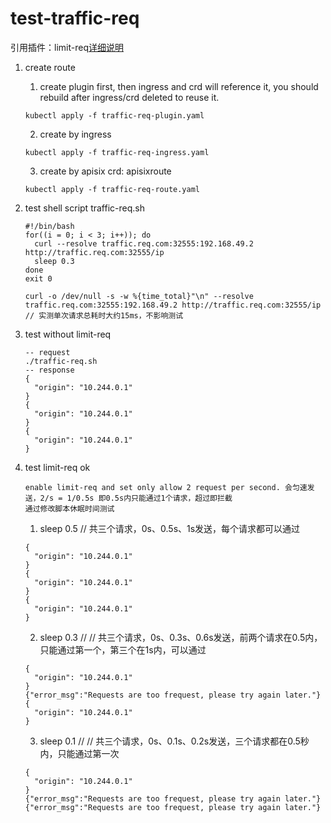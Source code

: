 # test-traffic-req
引用插件：limit-req[详细说明](https://apisix.apache.org/docs/apisix/plugins/limit-req/)

1. create route
	1. create plugin first, then ingress and crd will reference it, you should rebuild after ingress/crd deleted to reuse it.
	```
	kubectl apply -f traffic-req-plugin.yaml
	```
	2. create by ingress
	```
	kubectl apply -f traffic-req-ingress.yaml
	```
	3. create by apisix crd: apisixroute
	```
	kubectl apply -f traffic-req-route.yaml
	```
2. test shell script
	traffic-req.sh
	```
	#!/bin/bash
	for((i = 0; i < 3; i++)); do
	  curl --resolve traffic.req.com:32555:192.168.49.2 http://traffic.req.com:32555/ip
	  sleep 0.3
	done
	exit 0
	```
	```
	curl -o /dev/null -s -w %{time_total}"\n" --resolve traffic.req.com:32555:192.168.49.2 http://traffic.req.com:32555/ip
	// 实测单次请求总耗时大约15ms，不影响测试
	```
2. test without limit-req
	
	```
	-- request
	./traffic-req.sh
	-- response
	{
	  "origin": "10.244.0.1"
	}
	{
	  "origin": "10.244.0.1"
	}
	{
	  "origin": "10.244.0.1"
	}

	```
3. test limit-req ok
	```
	enable limit-req and set only allow 2 request per second. 会匀速发送，2/s = 1/0.5s 即0.5s内只能通过1个请求，超过即拦截
	通过修改脚本休眠时间测试
	```
	1.  sleep 0.5 // 共三个请求，0s、0.5s、1s发送，每个请求都可以通过
	```
	{
	  "origin": "10.244.0.1"
	}
	{
	  "origin": "10.244.0.1"
	}
	{
	  "origin": "10.244.0.1"
	}
	```
	2. sleep 0.3 // // 共三个请求，0s、0.3s、0.6s发送，前两个请求在0.5内，只能通过第一个，第三个在1s内，可以通过
	```
	{
	  "origin": "10.244.0.1"
	}
	{"error_msg":"Requests are too frequest, please try again later."}
	{
	  "origin": "10.244.0.1"
	}
	```
	3. sleep 0.1 // // 共三个请求，0s、0.1s、0.2s发送，三个请求都在0.5秒内，只能通过第一次
	```
	{
	  "origin": "10.244.0.1"
	}
	{"error_msg":"Requests are too frequest, please try again later."}
	{"error_msg":"Requests are too frequest, please try again later."}
	```
	
